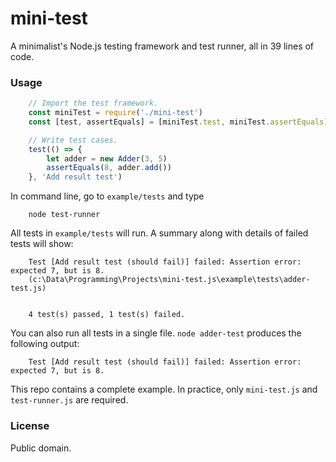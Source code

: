 # mini-test
A minimalist's Node.js testing framework and test runner, all in 39 lines of code.

### Usage
```js
    // Import the test framework.
    const miniTest = require('./mini-test')
    const [test, assertEquals] = [miniTest.test, miniTest.assertEquals]

    // Write test cases.
    test(() => {
        let adder = new Adder(3, 5)
        assertEquals(8, adder.add())
    }, 'Add result test')
```

In command line, go to ```example/tests``` and type

```
    node test-runner
```

All tests in ```example/tests``` will run. A summary along with details of failed tests will show:
```
    Test [Add result test (should fail)] failed: Assertion error: expected 7, but is 8.
    (c:\Data\Programming\Projects\mini-test.js\example\tests\adder-test.js)


    4 test(s) passed, 1 test(s) failed.
```

You can also run all tests in a single file. ```node adder-test``` produces the following output:
```    
    Test [Add result test (should fail)] failed: Assertion error: expected 7, but is 8.
```

This repo contains a complete example. In practice, only ```mini-test.js``` and ```test-runner.js``` are required.

### License
Public domain.
